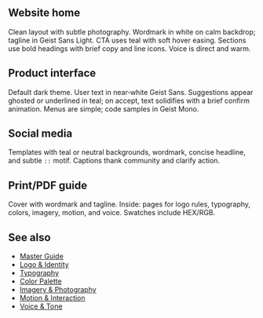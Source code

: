 <!--══════════════════════════════════════════════════
  ╔══════════════════════════════════════════════════════╗
  ║  ░  USAGE EXAMPLES & APPLICATIONS  ░░░░░░░░░░░░░░░  ║
  ║                                                      ║
  ║  Concrete patterns showing brand elements working    ║
  ║  together across web, product, social, and print.    ║
  ║                                                      ║
  ║                                                      ║
  ║                                                      ║
  ║                                                      ║
  ╚══════════════════════════════════════════════════════╝
    • WHAT ▸ End‑to‑end examples for implementation
    • WHY  ▸ Reduce ambiguity; accelerate consistency
    • HOW  ▸ Apply linked rules in real contexts
-->

## Website home

Clean layout with subtle photography. Wordmark in white on calm backdrop;
tagline in Geist Sans Light. CTA uses teal with soft hover easing. Sections
use bold headings with brief copy and line icons. Voice is direct and warm.

## Product interface

Default dark theme. User text in near‑white Geist Sans. Suggestions appear
ghosted or underlined in teal; on accept, text solidifies with a brief
confirm animation. Menus are simple; code samples in Geist Mono.

## Social media

Templates with teal or neutral backgrounds, wordmark, concise headline,
and subtle `::` motif. Captions thank community and clarify action.

## Print/PDF guide

Cover with wordmark and tagline. Inside: pages for logo rules, typography,
colors, imagery, motion, and voice. Swatches include HEX/RGB.

## See also

- [Master Guide](../guide/brand-style-guide.md)
- [Logo & Identity](./logo-identity.md)
- [Typography](./typography.md)
- [Color Palette](./colors.md)
- [Imagery & Photography](./imagery.md)
- [Motion & Interaction](./motion.md)
- [Voice & Tone](./voice-tone.md)

<!-- DOC META: VERSION=1.0 | UPDATED=2025-09-17T20:46:38Z -->
